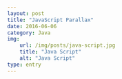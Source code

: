 ```yaml
---
layout: post
title: "JavaScript Parallax"
date: 2016-06-06
category: Java
img:
    url: /img/posts/java-script.jpg
    title: "Java Script"
    alt: "Java Script"
type: entry
---
```


